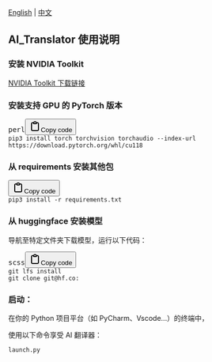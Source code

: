 [English](README.md) | [中文](README_CN.md)

## AI_Translator 使用说明

### 安装 NVIDIA Toolkit

[NVIDIA Toolkit 下载链接](https://developer.nvidia.com/cuda-downloads)

### 安装支持 GPU 的 PyTorch 版本

<pre><div class="bg-black rounded-md"><div class="flex items-center relative text-gray-200 bg-gray-800 dark:bg-token-surface-primary px-4 py-2 text-xs font-sans justify-between rounded-t-md"><span>perl</span><span class="" data-state="closed"><button class="flex gap-1 items-center"><svg width="24" height="24" viewBox="0 0 24 24" fill="none" xmlns="http://www.w3.org/2000/svg" class="icon-sm"><path fill-rule="evenodd" clip-rule="evenodd" d="M12 4C10.8954 4 10 4.89543 10 6H14C14 4.89543 13.1046 4 12 4ZM8.53513 4C9.22675 2.8044 10.5194 2 12 2C13.4806 2 14.7733 2.8044 15.4649 4H17C18.6569 4 20 5.34315 20 7V19C20 20.6569 18.6569 22 17 22H7C5.34315 22 4 20.6569 4 19V7C4 5.34315 5.34315 4 7 4H8.53513ZM8 6H7C6.44772 6 6 6.44772 6 7V19C6 19.5523 6.44772 20 7 20H17C17.5523 20 18 19.5523 18 19V7C18 6.44772 17.5523 6 17 6H16C16 7.10457 15.1046 8 14 8H10C8.89543 8 8 7.10457 8 6Z" fill="currentColor"></path></svg>Copy code</button></span></div><div class="p-4 overflow-y-auto"><code class="!whitespace-pre hljs language-perl">pip3 install torch torchvision torchaudio --index-url https://download.pytorch.org/whl/cu118
</code></div></div></pre>

### 从 requirements 安装其他包

<pre><div class="bg-black rounded-md"><div class="flex items-center relative text-gray-200 bg-gray-800 dark:bg-token-surface-primary px-4 py-2 text-xs font-sans justify-between rounded-t-md"><span class="" data-state="closed"><button class="flex gap-1 items-center"><svg width="24" height="24" viewBox="0 0 24 24" fill="none" xmlns="http://www.w3.org/2000/svg" class="icon-sm"><path fill-rule="evenodd" clip-rule="evenodd" d="M12 4C10.8954 4 10 4.89543 10 6H14C14 4.89543 13.1046 4 12 4ZM8.53513 4C9.22675 2.8044 10.5194 2 12 2C13.4806 2 14.7733 2.8044 15.4649 4H17C18.6569 4 20 5.34315 20 7V19C20 20.6569 18.6569 22 17 22H7C5.34315 22 4 20.6569 4 19V7C4 5.34315 5.34315 4 7 4H8.53513ZM8 6H7C6.44772 6 6 6.44772 6 7V19C6 19.5523 6.44772 20 7 20H17C17.5523 20 18 19.5523 18 19V7C18 6.44772 17.5523 6 17 6H16C16 7.10457 15.1046 8 14 8H10C8.89543 8 8 7.10457 8 6Z" fill="currentColor"></path></svg>Copy code</button></span></div><div class="p-4 overflow-y-auto"><code class="!whitespace-pre hljs">pip3 install -r requirements.txt
</code></div></div></pre>

### **从 huggingface 安装模型**

导航至特定文件夹下载模型，运行以下代码：

<pre><div class="bg-black rounded-md"><div class="flex items-center relative text-gray-200 bg-gray-800 dark:bg-token-surface-primary px-4 py-2 text-xs font-sans justify-between rounded-t-md"><span>scss</span><span class="" data-state="closed"><button class="flex gap-1 items-center"><svg width="24" height="24" viewBox="0 0 24 24" fill="none" xmlns="http://www.w3.org/2000/svg" class="icon-sm"><path fill-rule="evenodd" clip-rule="evenodd" d="M12 4C10.8954 4 10 4.89543 10 6H14C14 4.89543 13.1046 4 12 4ZM8.53513 4C9.22675 2.8044 10.5194 2 12 2C13.4806 2 14.7733 2.8044 15.4649 4H17C18.6569 4 20 5.34315 20 7V19C20 20.6569 18.6569 22 17 22H7C5.34315 22 4 20.6569 4 19V7C4 5.34315 5.34315 4 7 4H8.53513ZM8 6H7C6.44772 6 6 6.44772 6 7V19C6 19.5523 6.44772 20 7 20H17C17.5523 20 18 19.5523 18 19V7C18 6.44772 17.5523 6 17 6H16C16 7.10457 15.1046 8 14 8H10C8.89543 8 8 7.10457 8 6Z" fill="currentColor"></path></svg>Copy code</button></span></div><div class="p-4 overflow-y-auto"><code class="!whitespace-pre hljs language-scss">git lfs install
git clone git@hf.co:
</code></div></div></pre>

### **启动：**

在你的 Python 项目平台（如 PyCharm、Vscode...）的终端中，

使用以下命令享受 AI 翻译器：

`launch.py`

